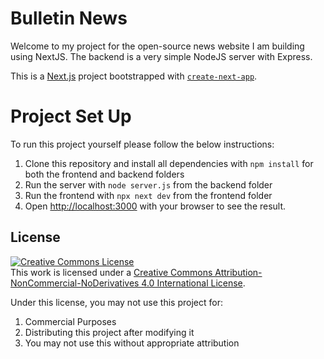 # Bulletin News

Welcome to my project for the open-source news website I am building using NextJS. The backend is a very simple NodeJS server with Express.

This is a [Next.js](https://nextjs.org/) project bootstrapped with [`create-next-app`](https://github.com/vercel/next.js/tree/canary/packages/create-next-app).

# Project Set Up

To run this project yourself please follow the below instructions:

1. Clone this repository and install all dependencies with `npm install` for both the frontend and backend folders
2. Run the server with `node server.js` from the backend folder
3. Run the frontend with `npx next dev` from the frontend folder
4. Open [http://localhost:3000](http://localhost:3000) with your browser to see the result.

## License

<a rel="license" href="http://creativecommons.org/licenses/by-nc-nd/4.0/"><img alt="Creative Commons License" style="border-width:0" src="https://i.creativecommons.org/l/by-nc-nd/4.0/88x31.png" /></a><br />This work is licensed under a <a rel="license" href="http://creativecommons.org/licenses/by-nc-nd/4.0/">Creative Commons Attribution-NonCommercial-NoDerivatives 4.0 International License</a>.

Under this license, you may not use this project for:

1. Commercial Purposes
2. Distributing this project after modifying it
3. You may not use this without appropriate attribution
